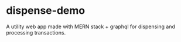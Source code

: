 # dispense-demo
A utility web app made with MERN stack + graphql  for dispensing and processing transactions.

